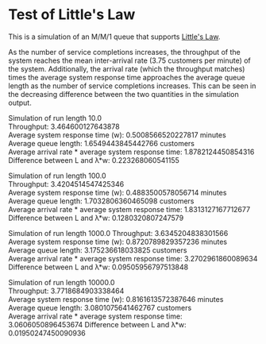 Test of Little's Law 
====================
This is a simulation of an M/M/1 queue that supports [Little's Law](https://en.wikipedia.org/wiki/Little%27s_law).

As the number of service completions increases, the throughput of the system
reaches the mean inter-arrival rate (3.75 customers per minute) of the system.
Additionally, the arrival rate (which the throughput matches) times the average
system response time approaches the average queue length as the number of
service completions increases. This can be seen in the decreasing difference
between the two quantities in the simulation output.


Simulation of run length 10.0	
Throughput: 3.464600127643878	
Average system response time (w): 0.5008566520227817 minutes	
Average queue length: 1.6549443845442766 customers	
Average arrival rate * average system response time: 1.8782124450854316	
Difference between L and λ*w: 0.223268060541155	

Simulation of run length 100.0	
Throughput: 3.4204514547425346	
Average system response time (w): 0.4883500578056714 minutes	
Average queue length: 1.7032806360465098 customers	
Average arrival rate * average system response time: 1.8313127167712677	
Difference between L and λ*w: 0.1280320807247579	

Simulation of run length 1000.0	
Throughput: 3.6345204838301566	
Average system response time (w): 0.8720789829357236 minutes	
Average queue length: 3.175236618033825 customers	
Average arrival rate * average system response time: 3.2702961860089634	
Difference between L and λ*w: 0.09505956797513848	

Simulation of run length 10000.0	
Throughput: 3.7718684903338464	
Average system response time (w): 0.8161613572387646 minutes	
Average queue length: 3.0801075641462767 customers	
Average arrival rate * average system response time: 3.0606050896453674	
Difference between L and λ*w: 0.01950247450090936	
